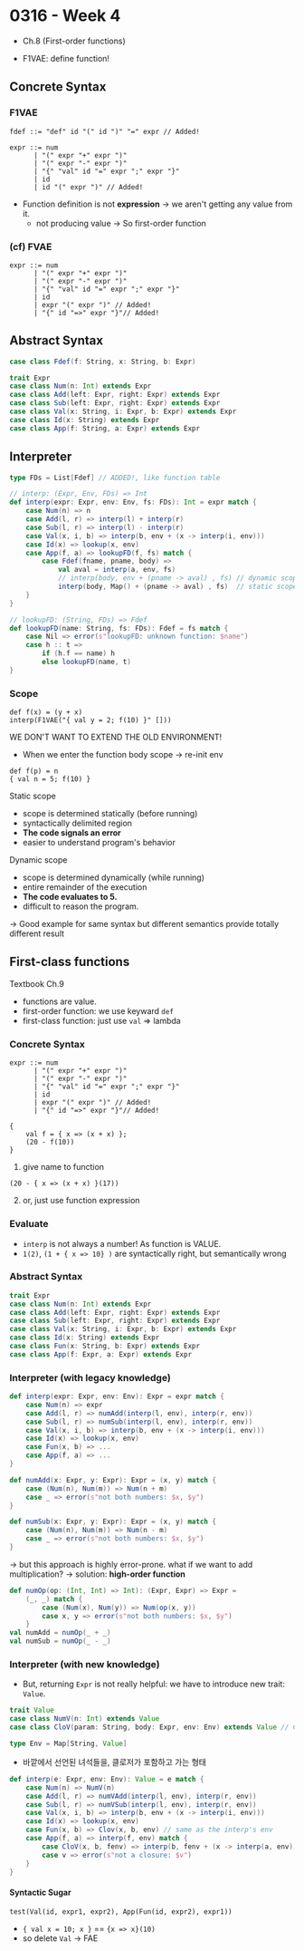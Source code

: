 # 0316 - Week 4

- Ch.8 (First-order functions)

- F1VAE: define function!

## Concrete Syntax

### F1VAE

```
fdef ::= "def" id "(" id ")" "=" expr // Added!

expr ::= num
      | "(" expr "+" expr ")"
      | "(" expr "-" expr ")"
      | "{" "val" id "=" expr ";" expr "}"
      | id
      | id "(" expr ")" // Added!
```

- Function definition is not **expression** -> we aren't getting any value from it.
  - not producing value -> So first-order function

### (cf) FVAE

```
expr ::= num
      | "(" expr "+" expr ")"
      | "(" expr "-" expr ")"
      | "{" "val" id "=" expr ";" expr "}"
      | id
      | expr "(" expr ")" // Added!
      | "{" id "=>" expr "}"// Added!
```

## Abstract Syntax

```scala
case class Fdef(f: String, x: String, b: Expr)

trait Expr
case class Num(n: Int) extends Expr
case class Add(left: Expr, right: Expr) extends Expr
case class Sub(left: Expr, right: Expr) extends Expr
case class Val(x: String, i: Expr, b: Expr) extends Expr
case class Id(x: String) extends Expr
case class App(f: String, a: Expr) extends Expr
```

## Interpreter

```scala
type FDs = List[Fdef] // ADDED!, like function table

// interp: (Expr, Env, FDs) => Int 
def interp(expr: Expr, env: Env, fs: FDs): Int = expr match {
    case Num(n) => n
    case Add(l, r) => interp(l) + interp(r)
    case Sub(l, r) => interp(l) - interp(r)
    case Val(x, i, b) => interp(b, env + (x -> interp(i, env)))
    case Id(x) => lookup(x, env)
    case App(f, a) => lookupFD(f, fs) match {
        case Fdef(fname, pname, body) => 
            val aval = interp(a, env, fs)
            // interp(body, env + (pname -> aval) , fs) // dynamic scope
            interp(body, Map() + (pname -> aval) , fs)  // static scope
    }
}

// lookupFD: (String, FDs) => Fdef
def lookupFD(name: String, fs: FDs): Fdef = fs match {
    case Nil => error(s"lookupFD: unknown function: $name")
    case h :: t =>
        if (h.f == name) h
        else lookupFD(name, t)
}
```

### Scope

```
def f(x) = (y + x)
interp(F1VAE("{ val y = 2; f(10) }" []))
```

WE DON'T WANT TO EXTEND THE OLD ENVIRONMENT!

- When we enter the function body scope -> re-init env

```
def f(p) = n
{ val n = 5; f(10) }
```

Static scope
- scope is determined statically (before running)
- syntactically delimited region
- **The code signals an error**
- easier to understand program's behavior

Dynamic scope
- scope is determined dynamically (while running)
- entire remainder of the execution
- **The code evaluates to 5.**
- difficult to reason the program.

-> Good example for same syntax but different semantics provide totally different result

## First-class functions

Textbook Ch.9

- functions are value.
- first-order function: we use keyward `def`
- first-class function: just use `val` => lambda

### Concrete Syntax

```
expr ::= num
      | "(" expr "+" expr ")"
      | "(" expr "-" expr ")"
      | "{" "val" id "=" expr ";" expr "}"
      | id
      | expr "(" expr ")" // Added!
      | "{" id "=>" expr "}"// Added!
```

```
{
    val f = { x => (x + x) };
    (20 - f(10))
}
```
1. give name to function

```
(20 - { x => (x + x) }(17))
```

2. or, just use function expression

### Evaluate

- `interp` is not always a number! As function is VALUE.
- `1(2)`, `(1 + { x => 10} )` are syntactically right, but semantically wrong

### Abstract Syntax

```scala
trait Expr
case class Num(n: Int) extends Expr
case class Add(left: Expr, right: Expr) extends Expr
case class Sub(left: Expr, right: Expr) extends Expr
case class Val(x: String, i: Expr, b: Expr) extends Expr
case class Id(x: String) extends Expr
case class Fun(x: String, b: Expr) extends Expr
case class App(f: Expr, a: Expr) extends Expr
```

### Interpreter (with legacy knowledge)

```scala
def interp(expr: Expr, env: Env): Expr = expr match {
    case Num(n) => expr
    case Add(l, r) => numAdd(interp(l, env), interp(r, env))
    case Sub(l, r) => numSub(interp(l, env), interp(r, env))
    case Val(x, i, b) => interp(b, env + (x -> interp(i, env)))
    case Id(x) => lookup(x, env)
    case Fun(x, b) => ...
    case App(f, a) => ...
}
```

```scala
def numAdd(x: Expr, y: Expr): Expr = (x, y) match {
    case (Num(n), Num(m)) => Num(n + m)
    case _ => error(s"not both numbers: $x, $y")
}

def numSub(x: Expr, y: Expr): Expr = (x, y) match {
    case (Num(n), Num(m)) => Num(n - m)
    case _ => error(s"not both numbers: $x, $y")
}
```

-> but this approach is highly error-prone. what if we want to add multiplication?
-> solution: **high-order function**

```scala
def numOp(op: (Int, Int) => Int): (Expr, Expr) => Expr = 
    (_, _) match {
        case (Num(x), Num(y)) => Num(op(x, y))
        case x, y => error(s"not both numbers: $x, $y")
    }
val numAdd = numOp(_ + _)
val numSub = numOp(_ - _)
```

### Interpreter (with new knowledge)

- But, returning `Expr` is not really helpful: we have to introduce new trait: `Value`.

```scala
trait Value
case class NumV(n: Int) extends Value
case class CloV(param: String, body: Expr, env: Env) extends Value // Closure

type Env = Map[String, Value]
```

- 바깥에서 선언된 녀석들을, 클로저가 포함하고 가는 형태

```scala
def interp(e: Expr, env: Env): Value = e match {
    case Num(n) => NumV(n)
    case Add(l, r) => numVAdd(interp(l, env), interp(r, env))
    case Sub(l, r) => numVSub(interp(l, env), interp(r, env))
    case Val(x, i, b) => interp(b, env + (x -> interp(i, env)))
    case Id(x) => lookup(x, env)
    case Fun(x, b) => Clov(x, b, env) // same as the interp's env
    case App(f, a) => interp(f, env) match {
        case CloV(x, b, fenv) => interp(b, fenv + (x -> interp(a, env)))
        case v => error(s"not a closure: $v")
    }
}
```

#### Syntactic Sugar

`test(Val(id, expr1, expr2), App(Fun(id, expr2), expr1))`

- `{ val x = 10; x }` == `{x => x}(10)`
- so delete `Val` -> FAE
